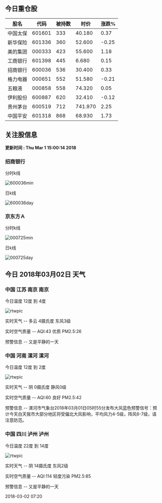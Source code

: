 
## 今日重仓股 

|股名|代码|被持数|时价|涨跌%|
|---|---|---|---|---|
|中国太保|601601|333|40.180|0.37|
|新华保险|601336|360|52.600|-0.25|
|美的集团|000333|423|55.600|1.18|
|工商银行|601398|445|6.680|0.15|
|招商银行|600036|536|30.400|0.33|
|格力电器|000651|552|51.580|-0.21|
|五粮液|000858|558|74.320|0.05|
|伊利股份|600887|620|32.410|-0.12|
|贵州茅台|600519|712|741.970|2.25|
|中国平安|601318|868|68.930|1.73|

## 关注股信息
**更新时间 : Thu Mar  1 15:00:14 2018**
### 招商银行 
分时k线

![600036min](http://image.sinajs.cn/newchart/min/n/sh600036.gif)

日k线

![600036day](http://image.sinajs.cn/newchart/daily/n/sh600036.gif)

### 京东方Ａ 
分时k线

![000725min](http://image.sinajs.cn/newchart/min/n/sz000725.gif)

日k线

![000725day](http://image.sinajs.cn/newchart/daily/n/sz000725.gif)
## 今日 2018年03月02日 天气
### 中国 江苏 南京 南京

今日温度 12度 到 4度

![rtwpic](http://app1.showapi.com/weather/icon/day/01.png)

实时天气 -- 多云 4摄氏度 东风3级

实时空气质量 -- AQI:43 优质 PM2.5:26

预警信息 -- 又是平静的一天
    
### 中国 河南 漯河 漯河

今日温度 12度 到 2度

![rtwpic](http://app1.showapi.com/weather/icon/night/02.png)

实时天气 -- 阴 0摄氏度 静风0级

实时空气质量 -- AQI:60 良好 PM2.5:42

预警信息 -- 漯河市气象台2018年03月01日05时55分发布大风蓝色预警信号：预计今天白天我市大部分地区将受偏北大风影响，平均风力4-5级，阵风6-7级，请注意防范。
    
### 中国 四川 泸州 泸州

今日温度 22度 到 14度

![rtwpic](http://app1.showapi.com/weather/icon/night/02.png)

实时天气 -- 阴 14摄氏度 东风2级

实时空气质量 -- AQI:114 轻度污染 PM2.5:85

预警信息 -- 又是平静的一天
    
2018-03-02 07:20